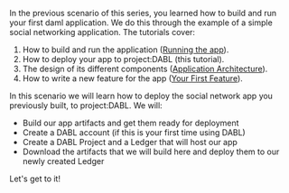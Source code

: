In the previous scenario of this series, you learned how to build and run your first daml application. We do this through the example of a simple social networking application. The tutorials cover:

1. How to build and run the application ([Running the app](https://docs.daml.com/getting-started/index.html#running-the-app)).
1. How to deploy your app to project:DABL (this tutorial).
1. The design of its different components ([Application Architecture](https://docs.daml.com/getting-started/app-architecture.html)).
1. How to write a new feature for the app ([Your First Feature](https://docs.daml.com/getting-started/first-feature.html)).

In this scenario we will learn how to deploy the social network app you previously built, to project:DABL. We will:

- Build our app artifacts and get them ready for deployment
- Create a DABL account (if this is your first time using DABL)
- Create a DABL Project and a Ledger that will host our app
- Download the artifacts that we will build here and deploy them to our newly created Ledger

Let's get to it!
